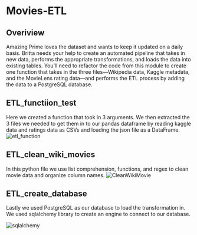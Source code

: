 # Movies-ETL

## Overiview

Amazing Prime loves the dataset and wants to keep it updated on a daily basis. Britta needs your help to create an automated pipeline that takes in new data, performs the appropriate transformations, and loads the data into existing tables. You’ll need to refactor the code from this module to create one function that takes in the three files—Wikipedia data, Kaggle metadata, and the MovieLens rating data—and performs the ETL process by adding the data to a PostgreSQL database.

## ETL_functiion_test
Here we created a function that took in 3 arguments. We then extracted the 3 files we needed to get them in to our pandas dataframe by reading kaggle data and ratings data as CSVs and loading the json file as a DataFrame.
![etl_function](https://user-images.githubusercontent.com/83085800/150984575-59e9c160-c00a-4c04-9810-464009aa9090.png)

## ETL_clean_wiki_movies
In this python file we use list comprehension, functions, and regex to clean movie data and organize column names.
![CleanWikiMovie](https://user-images.githubusercontent.com/83085800/150986163-db0128b3-1fc5-40d2-abfc-a63ec728f3fa.png)

## ETL_create_database
Lastly we used PostgreSQL as our database to load the transformation in. We used sqlalchemy library to create an engine to connect to our database.

![sqlalchemy](https://user-images.githubusercontent.com/83085800/151000663-b7fe42c3-fe73-486a-84c1-687b1b25c83c.png)
